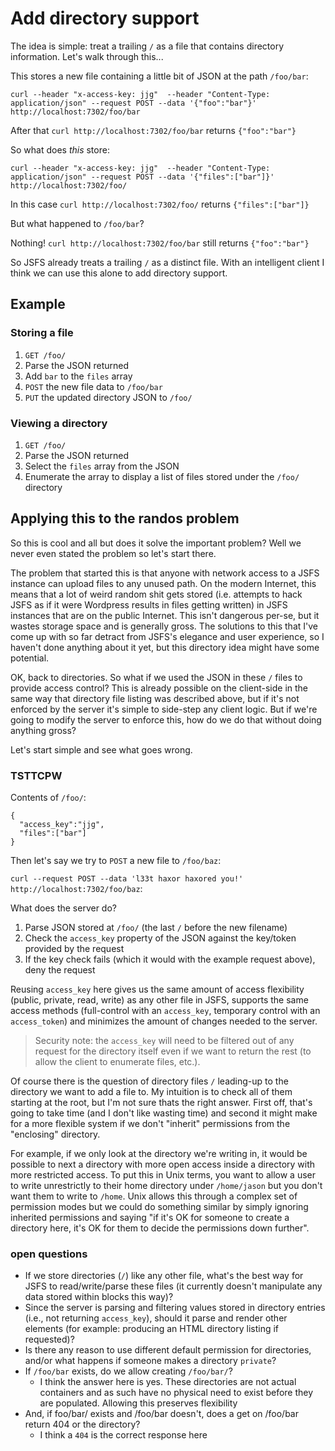 # Add directory support

The idea is simple: treat a trailing `/` as a file that contains directory information.  Let's walk through this...

This stores a new file containing a little bit of JSON at the path `/foo/bar`:

`curl --header "x-access-key: jjg"  --header "Content-Type: application/json" --request POST --data '{"foo":"bar"}' http://localhost:7302/foo/bar`

After that `curl http://localhost:7302/foo/bar` returns `{"foo":"bar"}`

So what does *this* store:

`curl --header "x-access-key: jjg"  --header "Content-Type: application/json" --request POST --data '{"files":["bar"]}' http://localhost:7302/foo/`

In this case `curl http://localhost:7302/foo/` returns `{"files":["bar"]}`

But what happened to `/foo/bar`?

Nothing!  `curl http://localhost:7302/foo/bar` still returns `{"foo":"bar"}`

So JSFS already treats a trailing `/` as a distinct file.  With an intelligent client I think we can use this alone to add directory support.

## Example

### Storing a file

1. `GET /foo/`
2. Parse the JSON returned
3. Add `bar` to the `files` array
4. `POST` the new file data to `/foo/bar`
5. `PUT` the updated directory JSON to `/foo/`

### Viewing a directory

1. `GET /foo/`
2. Parse the JSON returned
3. Select the `files` array from the JSON
4. Enumerate the array to display a list of files stored under the `/foo/` directory

## Applying this to the randos problem

So this is cool and all but does it solve the important problem?  Well we never even stated the problem so let's start there.

The problem that started this is that anyone with network access to a JSFS instance can upload files to any unused path.  On the modern Internet, this means that a lot of weird random shit gets stored (i.e. attempts to hack JSFS as if it were Wordpress results in files getting written) in JSFS instances that are on the public Internet.  This isn't dangerous per-se, but it wastes storage space and is generally gross.  The solutions to this that I've come up with so far detract from JSFS's elegance and user experience, so I haven't done anything about it yet, but this directory idea might have some potential.

OK, back to directories.  So what if we used the JSON in these `/` files to provide access control?  This is already possible on the client-side in the same way that directory file listing was described above, but if it's not enforced by the server it's simple to side-step any client logic.  But if we're going to modify the server to enforce this, how do we do that without doing anything gross?

Let's start simple and see what goes wrong.

### TSTTCPW

Contents of `/foo/`:

```
{
  "access_key":"jjg",
  "files":["bar"]
}
```

Then let's say we try to `POST` a new file to `/foo/baz`:

`curl --request POST --data 'l33t haxor haxored you!' http://localhost:7302/foo/baz`:

What does the server do?

1. Parse JSON stored at `/foo/` (the last `/` before the new filename)
2. Check the `access_key` property of the JSON against the key/token provided by the request
3. If the key check fails (which it would with the example request above), deny the request

Reusing `access_key` here gives us the same amount of access flexibility (public, private, read, write) as any other file in JSFS, supports the same access methods (full-control with an `access_key`, temporary control with an `access_token`) and minimizes the amount of changes needed to the server.

> Security note: the `access_key` will need to be filtered out of any request for the directory itself even if we want to return the rest (to allow the client to enumerate files, etc.).

Of course there is the question of directory files `/` leading-up to the directory we want to add a file to.  My intuition is to check all of them starting at the root, but I'm not sure thats the right answer.  First off, that's going to take time (and I don't like wasting time) and second it might make for a more flexible system if we don't "inherit" permissions from the "enclosing" directory.

For example, if we only look at the directory we're writing in, it would be possible to next a directory with more open access inside a directory with more restricted access.  To put this in Unix terms, you want to allow a user to write unrestrictly to their home directory under `/home/jason` but you don't want them to write to `/home`.  Unix allows this through a complex set of permission modes but we could do something similar by simply ignoring inherited permissions and saying "if it's OK for someone to create a directory here, it's OK for them to decide the permissions down further".

### open questions

* If we store directories (`/`) like any other file, what's the best way for JSFS to read/write/parse these files (it currently doesn't manipulate any data stored within blocks this way)?
* Since the server is parsing and filtering values stored in directory entries (i.e., not returning `access_key`), should it parse and render other elements (for example: producing an HTML directory listing if requested)?
* Is there any reason to use different default permission for directories, and/or what happens if someone makes a directory `private`?
* If `/foo/bar` exists, do we allow creating `/foo/bar/`?
  + I think the answer here is yes.  These directories are not actual containers and as such have no physical need to exist before they are populated.  Allowing this preserves flexibility
* And, if foo/bar/ exists and /foo/bar doesn't, does a get on /foo/bar return 404 or the directory?
  + I think a `404` is the correct response here

